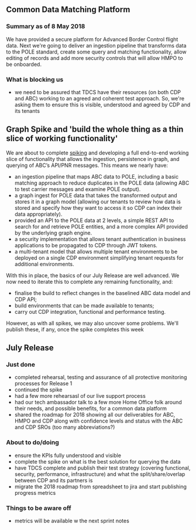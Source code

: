 ## Common Data Matching Platform

### Summary as of 8 May 2018
We have provided a secure platform for Advanced Border Control flight data. Next we're going to deliver an ingestion pipeline that transforms data to the POLE standard, create some query and matching functionality, allow editing of records and add more security controls that will allow HMPO to be onboarded.

### What is blocking us
- we need to be assured that TDCS have their resources (on both CDP and ABC) working to an agreed and coherent test approach. So, we're asking them to ensure this is visible, understood and agreed by CDP and its tenants


## Graph Spike and 'build the whole thing as a thin slice of working functionality'

We are about to complete [spiking](https://www.leadingagile.com/2016/09/whats-a-spike-who-should-enter-it-how-to-word-it/) and developing a full end-to-end working slice of functionality that allows the ingestion, persistence in graph, and querying of ABC’s API/PNR messages. This means we nearly have:
 - an ingestion pipeline that maps ABC data to POLE, including a basic matching approach to reduce duplicates in the POLE data (allowing ABC to test carrier messages and examine POLE output). 
- a graph ingest for POLE data that takes the transformed output and stores it in a graph model (allowing our tenants to review how data is stored and specify how they want to access it so CDP can index their data appropriately).
- provided an API to the POLE data at 2 levels, a simple REST API to search for and retrieve POLE entities, and a more complex API provided by the underlying graph engine.
- a security implementation that allows tenant authentication in business applications to be propagated to CDP through JWT tokens.
- a multi-tenant model that allows multiple tenant environments to be deployed on a single CDP environment simplifying tenant requests for additional environments.
 
With this in place, the basics of our July Release are well advanced. We now need to iterate this to complete any remaining functionality, and:
- finalise the build to reflect changes in the baselined ABC data model and CDP API;
- build environments that can be made available to tenants;
- carry out CDP integration, functional and performance testing.

However, as with all spikes, we may also uncover some problems. We'll publish these, if any, once the spike completes this week

## July Release

### Just done
- completed rehearsal, testing and assurance of all protective monitoring processes for Release 1
- continued the spike
- had a few more rehearsasl of our live support process
- had our tech ambassador talk to a few more Home Office folk around their needs, and possible benefits, for a common data platform
- shared the roadmap for 2018 showing all our deliverables for ABC, HMPO and CDP along with confidence levels and status with the ABC and CDP SROs (too many abbreviations?)

### About to do/doing
- ensure the KPIs fully understood and visible
- complete the spike on what is the best solution for querying the data
- have TDCS complete and publish their test strategy (covering functional, security, performance, infrastructure) and what the split/share/overlap between CDP and its partners is
- migrate the 2018 roadmap from spreadsheet to jira and start publishing progress metrics

### Things to be aware off
   - metrics will be available w the next sprint notes

